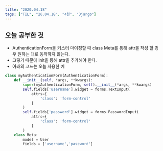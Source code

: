```yaml
---
title: "2020.04.18"
tags: ["TIL", "20.04.18", "4월", "Django"]
---
```


## 오늘 공부한 것

- AuthenticationForm을 커스터 마이징할 때 class Meta를 통해 attr을 작성 할 경우 원하는 대로 동작하지 않는다.
- 그렇기 때문에 init을 통해 attr을 추가해야 한다.
- 아래의 코드는 오늘 사용한 예

```python
class myAuthenticationForm(AuthenticationForm):
    def __init__(self, *args, **kwargs):
        super(myAuthenticationForm, self).__init__(*args, **kwargs)
        self.fields['username'].widget = forms.TextInput(
            attrs={
                'class': 'form-control'
            }
        )
        self.fields['password'].widget = forms.PasswordInput(
            attrs={
                'class': 'form-control'
            }
        ) 
    class Meta:
        model = User
        fields = ['username','password']
```